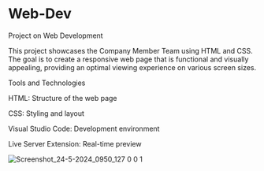 # Web-Dev
Project on Web Development

This project showcases the Company Member Team using HTML and CSS. The goal is to create a responsive web page that is functional and visually appealing, providing an optimal viewing experience on various screen sizes.

Tools and Technologies

HTML: Structure of the web page

CSS: Styling and layout

Visual Studio Code: Development environment

Live Server Extension: Real-time preview


![Screenshot_24-5-2024_0950_127 0 0 1](https://github.com/hksahanagithub/Web-Dev/assets/164031728/6c7664b9-3b36-4fc5-b161-1c53f7f15989)



